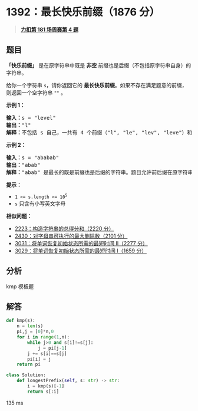 # 1392：最长快乐前缀（1876 分）


> <u>**[力扣第 181 场周赛第 4 题](https://leetcode.cn/problems/longest-happy-prefix/)**</u>

## 题目

<p><strong>「快乐前缀」</strong> 是在原字符串中既是 <strong>非空</strong> 前缀也是后缀（不包括原字符串自身）的字符串。</p>

<p>给你一个字符串 <code>s</code>，请你返回它的 <strong>最长快乐前缀</strong>。如果不存在满足题意的前缀，则返回一个空字符串<meta charset="UTF-8" /> <code>""</code> 。</p>



<p><strong>示例 1：</strong></p>

<pre>
<strong>输入：</strong>s = "level"
<strong>输出：</strong>"l"
<strong>解释：</strong>不包括 s 自己，一共有 4 个前缀（"l", "le", "lev", "leve"）和 4 个后缀（"l", "el", "vel", "evel"）。最长的既是前缀也是后缀的字符串是 "l" 。
</pre>

<p><strong>示例 2：</strong></p>

<pre>
<strong>输入：</strong>s = "ababab"
<strong>输出：</strong>"abab"
<strong>解释：</strong>"abab" 是最长的既是前缀也是后缀的字符串。题目允许前后缀在原字符串中重叠。
</pre>



<p><strong>提示：</strong></p>

<ul>
<li><code>1 &lt;= s.length &lt;= 10<sup>5</sup></code></li>
<li><code>s</code> 只含有小写英文字母</li>
</ul>


**相似问题：**
- [2223：构造字符串的总得分和（2220 分）](/leetcode/2223)
- [2430：对字母串可执行的最大删除数（2101 分）](/leetcode/2430)
- [3031：将单词恢复初始状态所需的最短时间 II（2277 分）](/leetcode/3031)
- [3029：将单词恢复初始状态所需的最短时间 I（1659 分）](/leetcode/3029)


## 分析

kmp 模板题

## 解答

```python
def kmp(s):
    n = len(s)
    pi,j = [0]*n,0
    for i in range(1,n):
        while j>0 and s[i]!=s[j]:
            j = pi[j-1]
        j += s[i]==s[j]
        pi[i] = j
    return pi

class Solution:
    def longestPrefix(self, s: str) -> str:
        i = kmp(s)[-1]
        return s[:i]
```
135 ms


